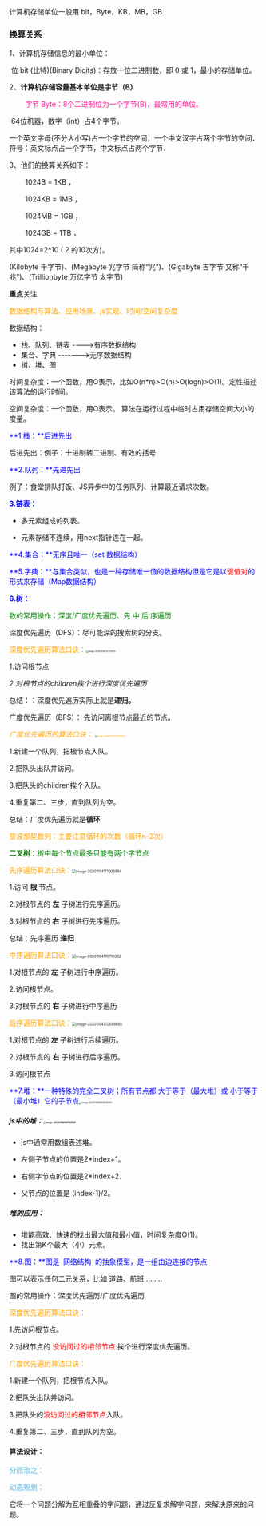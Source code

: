 计算机存储单位一般用  bit，Byte，KB，MB，GB

### 换算关系

1、计算机存储信息的最小单位：    

​     位 bit (比特)(Binary Digits)：存放一位二进制数，即 0 或 1，最小的存储单位。

2、**计算机存储容量基本单位是字节（B）**

　　 <font color=deeppink> 字节 Byte：8个二进制位为一个字节(B)，最常用的单位。</font>

​	64位机器，数字（int）占4个字节。

​     	 一个英文字母(不分大小写)占一个字节的空间，一个中文汉字占两个字节的空间．
​     符号：英文标点占一个字节，中文标点占两个字节．

3、他们的换算关系如下：

　　  1024B =  1KB ，

　　  1024KB =  1MB ，

　　   1024MB = 1GB ，

　　   1024GB = 1TB ，

其中1024=2^10 ( 2 的10次方)。



(Kilobyte 千字节)、(Megabyte 兆字节 简称“兆”)、(Gigabyte 吉字节 又称“千兆”)、(Trillionbyte 万亿字节 太字节)



**重点**关注

<span style="color:orange">数据结构与算法、应用场景、js实现、时间/空间复杂度</span>

数据结构：

* 栈、队列、链表  ---->有序数据结构
* 集合、字典  ------->无序数据结构
* 树、堆、图



时间复杂度：一个函数，用O表示，比如O(n*n)>O(n)>O(logn)>O(1)。定性描述该算法的运行时间。

空间复杂度：一个函数，用O表示。  算法在运行过程中临时占用存储空间大小的度量。



<font color=blue>**1.栈：**后进先出</font>

后进先出：例子：十进制转二进制、有效的括号



<font color =blue>**2.队列：**先进先出</font>

例子：食堂排队打饭、JS异步中的任务队列、计算最近请求次数。



<font color=blue>**3.链表：**  </font>

*  多元素组成的列表。

* 元素存储不连续，用next指针连在一起。

  

<font color=blue>**4.集合：**无序且唯一（set 数据结构）</font>

<font color=blue>**5.字典：**与集合类似，也是一种存储唯一值的数据结构但是它是以<font color=red>键值对</font>的形式来存储（Map数据结构）</font>



<font color=blue>**6.树：**  </font>

<font color=green>数的常用操作：深度/广度优先遍历、先 中 后   序遍历</font>

深度优先遍历（DFS）：尽可能深的搜索树的分支。

<font color=orange>深度优先遍历算法口诀：</font><img src="./src/imgs/image-20201104135304135.png" alt="image-20201104135304135" style="zoom:30%;" />

1.访问根节点 

*2.对根节点的children挨个进行深度优先遍历*

总结：：深度优先遍历实际上就是**递归。**

广度优先遍历（BFS）： 先访问离根节点最近的节点。

<font color=orange>*广度优先遍历的算法口诀：* <img src="./src/imgs/image-20201104135349704.png" alt="image-20201104135349704" style="zoom:30%;" /></font>

 1.新建一个队列，把根节点入队。

2.把队头出队并访问。

3.把队头的children挨个入队。

4.重复第二、三步，直到队列为空。

总结：广度优先遍历就是**循环**

<font color=orange>斐波那契数列：主要注意循环的次数（循环n-2次）</font>

<font color=green>**二叉树**：树中每个节点最多只能有两个字节点</font>

<font color=orange>先序遍历算法口诀：</font><img src="./src/imgs/image-20201104171003994.png" alt="image-20201104171003994" style="zoom:50%;" />

 1.访问 **根** 节点。

2.对根节点的 **左** 子树进行先序遍历。

3.对根节点的 **右** 子树进行先序遍历。

总结：先序遍历  **递归**

<font color=orange>中序遍历算法口诀：</font><img src="./src/imgs/image-20201104170710362.png" alt="image-20201104170710362" style="zoom:50%;" />

1.对根节点的 **左** 子树进行中序遍历。

2.访问根节点。

3.对根节点的 **右** 子树进行中序遍历

<font color=orange>后序遍历算法口诀：</font><img src="./src/imgs/image-20201104170548688.png" alt="image-20201104170548688" style="zoom:50%;" />

1.对根节点的 **左** 子树进行后续遍历。

2.对根节点的 **右** 子树进行后序遍历。

3.访问根节点



<span style="color:blue">**7.堆：**一种特殊的完全二叉树；所有节点都 大于等于（最大堆）或 小于等于（最小堆）它的子节点</span><img src="./src/imgs/image-20201108160659463.png" alt="image-20201108160659463" style="zoom:33%;" />

##### js中的堆：<img src="./src/imgs/image-20201108161113597.png" alt="image-20201108161113597" style="zoom: 33%;" />

* js中通常用数组表述堆。

* 左侧子节点的位置是2*index+1。

* 右侧字节点的位置是2*index+2. 

* 父节点的位置是   (index-1)/2。

  

##### 堆的应用：

* 堆能高效、快速的找出最大值和最小值，时间复杂度O(1)。
* 找出第K个最大（小）元素。



<span style='color:blue'>**8.图：**图是  网络结构  的抽象模型，是一组由边连接的节点</span>

图可以表示任何二元关系，比如 道路、航班.........

图的常用操作：深度优先遍历/广度优先遍历

<span style='color:orange'>深度优先遍历算法口诀：</span>

1.先访问根节点。

2.对根节点的 <span style="color:red">没访问过的相邻节点</span> 挨个进行深度优先遍历。

<span style='color:orange'>广度优先遍历算法口诀：</span>

1.新建一个队列，把根节点入队。

2.把队头出队并访问。

3.把队头的<span style="color:red">没访问过的相邻节点</span>入队。

4.重复第二、三步，直到队列为空。

#### 算法设计：

<span style="color:skyblue">**分而治之：**</span>

<span style="color:skyblue">**动态规划：**</span>

它将一个问题分解为互相重叠的字问题，通过反复求解字问题，来解决原来的问题。

